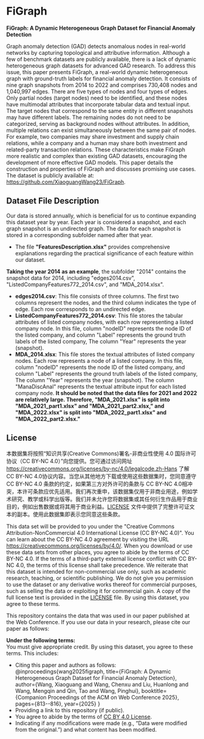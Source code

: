# FiGraph
**FiGraph: A Dynamic Heterogeneous Graph Dataset for Financial Anomaly Detection**

Graph anomaly detection (GAD) detects anomalous nodes in real-world networks by capturing topological and attributive information. Although a few of benchmark datasets are publicly available, there is a lack of dynamic heterogeneous graph datasets for advanced GAD research. To address this issue, this paper presents FiGraph, a real-world dynamic heterogeneous graph with ground-truth labels for financial anomaly detection. It consists of nine graph snapshots from 2014 to 2022 and comprises 730,408 nodes and 1,040,997 edges. There are five types of nodes and four types of edges. Only partial nodes (target nodes) need to be identified, and these nodes have multimodal attributes that incorporate tabular data and textual input. The target nodes that correspond to the same entity in different snapshots may have different labels. The remaining nodes do not need to be categorized, serving as background nodes without attributes. In addition, multiple relations can exist simultaneously between the same pair of nodes. For example, two companies may share investment and supply chain relations, while a company and a human may share both investment and related-party transaction relations. These characteristics make FiGraph more realistic and complex than existing GAD datasets, encouraging the development of more effective GAD models. This paper details the construction and properties of FiGraph and discusses promising use cases. The dataset is publicly available at: https://github.com/XiaoguangWang23/FiGraph.


## Dataset File Description
Our data is stored annually, which is beneficial for us to continue expanding this dataset year by year. Each year is considered a snapshot, and each graph snapshot is an undirected graph. The data for each snapshot is stored in a corresponding subfolder named after that year. 
* The file **"FeaturesDescription.xlsx"** provides comprehensive explanations regarding the practical significance of each feature within our dataset.

**Taking the year 2014 as an example**, the subfolder "2014" contains the snapshot data for 2014, including "edges2014.csv", "ListedCompanyFeatures772_2014.csv", and "MDA_2014.xlsx".
* **edges2014.csv**: This file consists of three columns. The first two columns represent the nodes, and the third column indicates the type of edge. Each row corresponds to an undirected edge.
* **ListedCompanyFeatures772_2014.csv**: This file stores the tabular attributes of listed company nodes, with each row representing a listed company node. In this file, column "nodeID" represents the node ID of the listed company, and column "Label" represents the ground truth labels of the listed company, The column "Year" represents the year (snapshot).
* **MDA_2014.xlsx**: This file stores the textual attributes of listed company nodes. Each row represents a node of a listed company. In this file, column "nodeID" represents the node ID of the listed company, and column "Label" represents the ground truth labels of the listed company, The column "Year" represents the year (snapshot). The column "ManaDiscAnal" represents the textual attribute input for each listed company node. **It should be noted that the data files for 2021 and 2022 are relatively large. Therefore, "MDA_2021.xlsx" is split into "MDA_2021_part1.xlsx" and "MDA_2021_part2.xlsx," and "MDA_2022.xlsx" is split into "MDA_2022_part1.xlsx" and "MDA_2022_part2.xlsx."**


## License
本数据集将按照“知识共享(Creative Commons)署名-非商业性使用 4.0 国际许可协议（CC BY-NC 4.0）”向您提供。您可通过访问网址 https://creativecommons.org/licenses/by-nc/4.0/legalcode.zh-Hans 了解 CC BY-NC 4.0协议内容。当您从其他地方下载或使用这些数据集时，您同意遵守 CC BY-NC 4.0 条款的约定，如果第三方对外许可的条款与 CC BY-NC 4.0相冲突，本许可条款应优先适用。我们再次重申，该数据集仅用于非商业用途，例如学术研究、教学或科学出版等。我们并未允许您将数据集或其任何衍生作品用于商业目的，例如出售数据或将其用于商业利益。[LICENSE](./LICENSE) 文件中提供了完整许可证文本的副本。使用此数据集即表示您同意这些条款。

This data set will be provided to you under the "Creative Commons Attribution-NonCommercial 4.0 International License (CC BY-NC 4.0)". You can learn about the CC BY-NC 4.0 agreement by visiting the URL https://creativecommons.org/licenses/by/4.0/. When you download or use these data sets from other places, you agree to abide by the terms of CC BY-NC 4.0. If the terms of a third-party external license conflict with CC BY-NC 4.0, the terms of this license shall take precedence. We reiterate that this dataset is intended for non-commercial use only, such as academic research, teaching, or scientific publishing. We do not give you permission to use the dataset or any derivative works thereof for commercial purposes, such as selling the data or exploiting it for commercial gain. A copy of the full license text is provided in the [LICENSE](./LICENSE) file. By using this dataset, you agree to these terms.


This repository contains the data that was used in our paper published at the Web Conference. If you use our data in your research, please cite our paper as follows:

**Under the following terms:**  
You must give appropriate credit. By using this dataset, you agree to these terms. This includes:
  - Citing this paper and authors as follows:    
  @inproceedings{wang2025figraph,
  title={FiGraph: A Dynamic Heterogeneous Graph Dataset for Financial Anomaly Detection},
  author={Wang, Xiaoguang and Wang, Chenxu and Liu, Huanlong and Wang, Mengqin and Qin, Tao and Wang, Pinghui},
  booktitle={Companion Proceedings of the ACM on Web Conference 2025},
  pages={813--816},
  year={2025}
}
  - Providing a link to this repository (if public).
  - You agree to abide by the terms of [CC BY 4.0 License](https://creativecommons.org/licenses/by/4.0/).
  - Indicating if any modifications were made (e.g., “Data were modified from the original.”) and what content has been modified.
